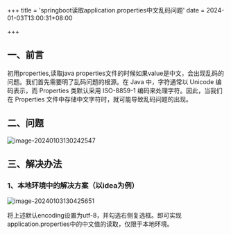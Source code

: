 +++
title = 'springboot读取application.properties中文乱码问题'
date = 2024-01-03T13:00:31+08:00

+++

## 一、前言

初用properties,读取java properties文件的时候如果value是中文，会出现乱码的问题。我们首先需要明了乱码问题的根源。在 Java 中，字符通常以 Unicode 编码表示，而 Properties 类默认采用 ISO-8859-1 编码来处理字符。因此，当我们在 Properties 文件中存储中文字符时，就可能导致乱码问题的出现。


## 二、问题

![image-20240103130242547](https://ay-1317852779.cos.ap-chengdu.myqcloud.com/Blog/image-20240103130242547.png)



## 三、解决办法

### 1、本地环境中的解决方案（以idea为例）

![image-20240103130425651](https://ay-1317852779.cos.ap-chengdu.myqcloud.com/Blog/image-20240103130425651.png)

将上述默认encoding设置为utf-8，并勾选右侧复选框。即可实现application.properties中的中文值的读取，仅限于本地环境。


